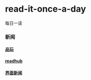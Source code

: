 # read-it-once-a-day
每日一读

### 新闻
#### [品玩](https://www.pingwest.com/)
#### [readhub](https://readhub.cn/topics)
#### [界面新闻](https://www.jiemian.com/)
